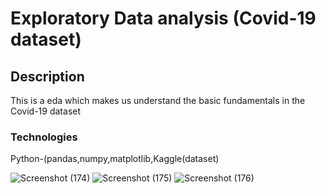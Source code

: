 # Exploratory Data analysis (Covid-19 dataset)

## Description
This is a eda which makes us understand the basic fundamentals in the Covid-19 dataset

### Technologies
Python-(pandas,numpy,matplotlib,Kaggle(dataset)


![Screenshot (174)](https://user-images.githubusercontent.com/90571547/185955573-c5446f23-d5bb-4b87-808f-a805356279e9.png)
![Screenshot (175)](https://user-images.githubusercontent.com/90571547/185955579-2ecf6c0f-be79-4688-a18b-244961a1a599.png)
![Screenshot (176)](https://user-images.githubusercontent.com/90571547/185955588-ef6d2a75-fd97-4ce5-88d5-b163b887cca5.png)
